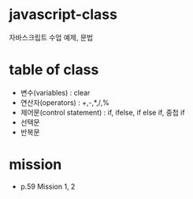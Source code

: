 # javascript-class
자바스크립트 수업 예제, 문법

# table of class
- 변수(variables) : clear
- 연산자(operators) : +,-,*,/,%
- 제어문(control statement) : if, ifelse, if else if, 중첩 if
- 선택문
- 반복문

# mission
- p.59 Mission 1, 2
